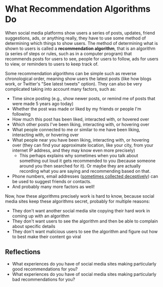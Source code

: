 # What Recommendation Algorithms Do

When social media platforms show users a series of posts, updates, friend suggestions, ads, or anything really, they have to use some method of determining which things to show users. The method of determining what is shown to users is called a __recommendation algorithm__, that is an algorithm (a series of steps or rules, such as in a computer program) that recommends posts for users to see, people for users to follow, ads for users to view, or reminders to users to keep track of.

Some recommendation algorithms can be simple such as reverse chronological order, meaning show users the latest posts (like how blogs work, or Twitter's "See latest tweets" option). They can also be very complicated taking into account many factors, such as:
- Time since posting (e.g., show newer posts, or remind me of posts that were made 5 years ago today)
- Whether the post was made or liked by my friends or people I'm following
- How much this post has been liked, interacted with, or hovered over
- Which other posts I've been liking, interacting with, or hovering over
- What people connected to me or similar to me have been liking, interacting with, or hovering over
- What people near you have been liking, interacting with, or hovering over (they can find your approximate location, like your city, from your internet IP address, and they may know even more precisely)
  - This perhaps explains why sometimes when you talk about something out loud it gets recommended to you (because someone around you then searched for it). Or maybe they are actually recording what you are saying and recommending based on that.
- Phone numbers, email addresses ([sometimes collected deceptively](https://techcrunch.com/2019/03/03/facebook-phone-number-look-up/)) can be used to suggest friends or contacts.
- And probably many more factors as well!

Now, how these algorithms precisely work is hard to know, because social media sites keep these algorithms secret, probably for multiple reasons:
- They don't want another social media site copying their hard work in coming up with an algorithm
- They don't want users to see the algorithm and then be able to complain about specific details
- They don't want malicious users to see the algorithm and figure out how to best make their content go viral

## Reflections
- What experiences do you have of social media sites making particularly good recommendations for you?
- What experiences do you have of social media sites making particularly bad recommendations for you?
